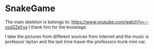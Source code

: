 # SnakeGame

The main skeleton is belongs to: https://www.youtube.com/watch?v=--nsd2ZeYvs
I thank him for the knowlage.

I take the pictures from different sources from internet and the music is professor layton and the last time travel-the professors trunk mini car.

